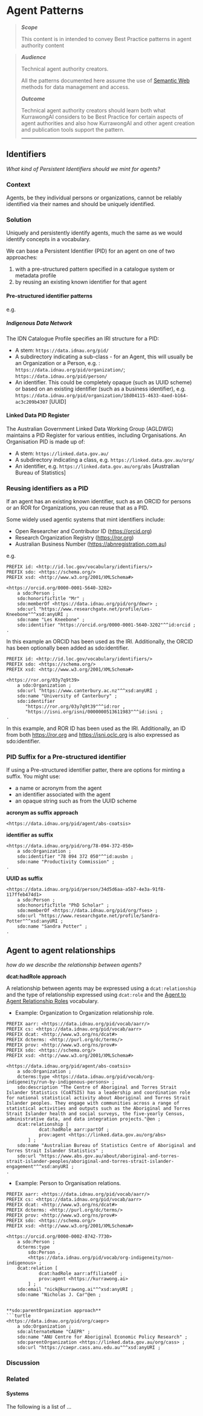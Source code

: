 # Agent Patterns

> ***Scope***
>
> This content is in intended to convey Best Practice patterns in agent authority content

>
> ***Audience***
>
> Technical agent authority creators.
> 
> All the patterns documented here assume the use of [Semantic Web](https://en.wikipedia.org/wiki/Semantic_Web) methods for data management and access. 
>
> ***Outcome***
>
> Technical agent authority creators should learn both what KurrawongAI considers to be Best Practice for certain aspects of agent authorities and also how KurrawongAI and other agent creation and publication tools support the pattern.
>
> ---

## Identifiers

_What kind of Persistent Identifiers should we mint for agents?_

### Context

Agents, be they individual persons or organizations, cannot be reliably identified via their names and should be uniquely identified.

### Solution

Uniquely and persistently identify agents, much the same as we would identify concepts in a vocabulary. 

We can base a Persistent Identifier (PID) for an agent on one of two approaches:

1. with a pre-structured pattern specified in a catalogue system or metadata profile
2. by reusing an existing known identifier for that agent 

#### Pre-structured identifier patterns

e.g. 
##### Indigenous Data Network
The IDN Catalogue Profile specifies an IRI structure for a PID:  

* A stem: `https://data.idnau.org/pid/`
* A subdirectory indicating a sub-class - for an Agent, this will usually be an Organization or a Person, e.g. : `https://data.idnau.org/pid/organization/`; `https://data.idnau.org/pid/person/`
* An identifier. This could be completely opaque (such as UUID scheme) or based on an existing identifier (such as a business identifier), e.g. `https://data.idnau.org/pid/organization/18d04115-4633-4aed-b164-ac3c209b4307` [UUID]

#### Linked Data PID Register
The Australian Government Linked Data Working Group (AGLDWG) maintains a PID Register for various entities, including Organisations. An Organisation PID is made up of:
* A stem: `https://linked.data.gov.au/` 
* A subdirectory indicating a class, e.g. `https://linked.data.gov.au/org/`
* An identifier, e.g. `https://linked.data.gov.au/org/abs` [Australian Bureau of Statistics]

### Reusing identifiers as a PID

If an agent has an existing known identifier, such as an ORCID for persons or an ROR for Organizations, you can reuse that as a PID.

Some widely used agentic systems that mint identifiers include:

- Open Researcher and Contributor ID (https://orcid.org)
- Research Organization Registry (https://ror.org)
- Australian Business Number (https://abnregistration.com.au)

e.g.

```turtle
PREFIX id: <http://id.loc.gov/vocabulary/identifiers/>
PREFIX sdo: <https://schema.org/>
PREFIX xsd: <http://www.w3.org/2001/XMLSchema#>

<https://orcid.org/0000-0001-5640-3202>
    a sdo:Person ;
    sdo:honorificTitle "Mr" ;
    sdo:memberOf <https://data.idnau.org/pid/org/dewr> ;
    sdo:url "https://www.researchgate.net/profile/Les-Kneebone"^^xsd:anyURI ;
    sdo:name "Les Kneebone" ;
    sdo:identifier "https://orcid.org/0000-0001-5640-3202"^^id:orcid ;
.
```
In this example an ORCID has been used as the IRI. Additionally, the ORCID has been optionally been added as sdo:identifier.

```turtle
PREFIX id: <http://id.loc.gov/vocabulary/identifiers/>
PREFIX sdo: <https://schema.org/>
PREFIX xsd: <http://www.w3.org/2001/XMLSchema#>

<https://ror.org/03y7q9t39>
    a sdo:Organization ;
    sdo:url "https://www.canterbury.ac.nz"^^xsd:anyURI ;
    sdo:name "University of Canterbury" ;
    sdo:identifier 
       "https://ror.org/03y7q9t39"^^id:ror ,
       "https://isni.org/isni/0000000513611983"^^id:isni ;
.
```

In this example, and ROR ID has been used as the IRI. Additionally, an ID from both https://ror.org and https://isni.oclc.org is also expressed as sdo:identifier.

### PID Suffix for a Pre-structured identifier

If using a Pre-structured identifier patter, there are options for minting a suffix. You might use:

- a name or acronym from the agent
- an identifier associated with the agent
- an opaque string such as from the UUID scheme



**acronym as suffix approach**
```turtle
<https://data.idnau.org/pid/agent/abs-coatsis>
```
**identifier as suffix**
```turtle
<https://data.idnau.org/pid/org/78-094-372-050>
    a sdo:Organization ;
    sdo:identifier "78 094 372 050"^^id:ausbn ;
    sdo:name "Productivity Commission" ;
.
```
**UUID as suffix**
```turtle
<https://data.idnau.org/pid/person/34d5d6aa-a5b7-4e3a-91f8-117ffeb474d1>
    a sdo:Person ;
    sdo:honorificTitle "PhD Scholar" ;
    sdo:memberOf <https://data.idnau.org/pid/org/fses> ;
    sdo:url "https://www.researchgate.net/profile/Sandra-Potter"^^xsd:anyURI ;
    sdo:name "Sandra Potter" ;
.
```



## Agent to agent relationships

_how do we describe the relationship between agents?_

**dcat:hadRole approach**

A relationship between agents may be expressed using a `dcat:relationship` and the type of relationship expressed using `dcat:role` and the [Agent to Agent Relationship Roles](https://data.idnau.org/pid/vocab/aarr) vocabulary.

* Example: Organization to Organization relationship role.

```turtle
PREFIX aarr: <https://data.idnau.org/pid/vocab/aarr/>
PREFIX cs: <https://data.idnau.org/pid/vocab/aarr>
PREFIX dcat: <http://www.w3.org/ns/dcat#>
PREFIX dcterms: <http://purl.org/dc/terms/>
PREFIX prov: <http://www.w3.org/ns/prov#>
PREFIX sdo: <https://schema.org/>
PREFIX xsd: <http://www.w3.org/2001/XMLSchema#>

<https://data.idnau.org/pid/agent/abs-coatsis>
    a sdo:Organization ;
    dcterms:type <https://data.idnau.org/pid/vocab/org-indigeneity/run-by-indigenous-persons> ;
    sdo:description "The Centre of Aboriginal and Torres Strait Islander Statistics (CoATSIS) has a leadership and coordination role for national statistical activity about Aboriginal and Torres Strait Islander peoples. They engage with communities across a range of statistical activities and outputs such as the Aboriginal and Torres Strait Islander health and social surveys, the five-yearly Census, administrative data, and data integration projects."@en ;
    dcat:relationship [
            dcat:hadRole aarr:partOf ;
            prov:agent <https://linked.data.gov.au/org/abs>
        ] ;
    sdo:name "Australian Bureau of Statistics Centre of Aboriginal and Torres Strait Islander Statistics" ;
    sdo:url "https://www.abs.gov.au/about/aboriginal-and-torres-strait-islander-peoples/aboriginal-and-torres-strait-islander-engagement"^^xsd:anyURI ;
.
```

* Example: Person to Organisation relations.

```turtle
PREFIX aarr: <https://data.idnau.org/pid/vocab/aarr/>
PREFIX cs: <https://data.idnau.org/pid/vocab/aarr>
PREFIX dcat: <http://www.w3.org/ns/dcat#>
PREFIX dcterms: <http://purl.org/dc/terms/>
PREFIX prov: <http://www.w3.org/ns/prov#>
PREFIX sdo: <https://schema.org/>
PREFIX xsd: <http://www.w3.org/2001/XMLSchema#>

<https://orcid.org/0000-0002-8742-7730>
    a sdo:Person ;
    dcterms:type
        sdo:Person ,
        <https://data.idnau.org/pid/vocab/org-indigeneity/non-indigenous> ;
    dcat:relation [
            dcat:hadRole aarr:affiliateOf ;
            prov:agent <https://kurrawong.ai>
        ] ;
    sdo:email "nick@kurrawong.ai"^^xsd:anyURI ;
    sdo:name "Nicholas J. Car"@en ;


**sdo:parentOrganization approach**
```turtle
<https://data.idnau.org/pid/org/caepr>
    a sdo:Organization ;
    sdo:alternateName "CAEPR" ;
    sdo:name "ANU Centre for Aboriginal Economic Policy Research" ;
    sdo:parentOrganization <https://linked.data.gov.au/org/cass> ;
    sdo:url "https://caepr.cass.anu.edu.au"^^xsd:anyURI ;
```

### Discussion

### Related

#### Systems

The following is a list of ...